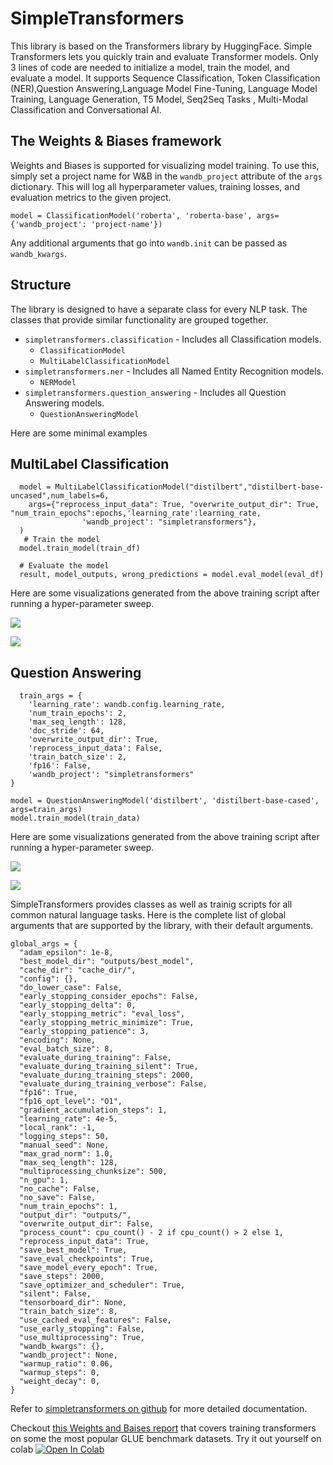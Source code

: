 # SimpleTransformers

This library is based on the Transformers library by HuggingFace. Simple Transformers lets you quickly train and evaluate Transformer models. Only 3 lines of code are needed to initialize a model, train the model, and evaluate a model. It supports Sequence Classification, Token Classification \(NER\),Question Answering,Language Model Fine-Tuning, Language Model Training, Language Generation, T5 Model, Seq2Seq Tasks , Multi-Modal Classification and Conversational AI.

## The Weights & Biases framework

Weights and Biases is supported for visualizing model training. To use this, simply set a project name for W&B in the `wandb_project` attribute of the `args` dictionary. This will log all hyperparameter values, training losses, and evaluation metrics to the given project.

```text
model = ClassificationModel('roberta', 'roberta-base', args={'wandb_project': 'project-name'})
```

Any additional arguments that go into `wandb.init` can be passed as `wandb_kwargs`.

## Structure

The library is designed to have a separate class for every NLP task. The classes that provide similar functionality are grouped together.

* `simpletransformers.classification` - Includes all Classification models.
  * `ClassificationModel`
  * `MultiLabelClassificationModel`
* `simpletransformers.ner` - Includes all Named Entity Recognition models.
  * `NERModel`
* `simpletransformers.question_answering` - Includes all Question Answering models.
  * `QuestionAnsweringModel`

Here are some minimal examples

## MultiLabel Classification

```text
  model = MultiLabelClassificationModel("distilbert","distilbert-base-uncased",num_labels=6,
    args={"reprocess_input_data": True, "overwrite_output_dir": True, "num_train_epochs":epochs,'learning_rate':learning_rate,
                'wandb_project': "simpletransformers"},
  )
   # Train the model
  model.train_model(train_df)

  # Evaluate the model
  result, model_outputs, wrong_predictions = model.eval_model(eval_df)
```

Here are some visualizations generated from the above training script after running a hyper-parameter sweep.

[![](https://camo.githubusercontent.com/3beab1ca06813523711ff7750cb592430b786834/68747470733a2f2f692e696d6775722e636f6d2f6f63784e676c642e706e67)](https://camo.githubusercontent.com/3beab1ca06813523711ff7750cb592430b786834/68747470733a2f2f692e696d6775722e636f6d2f6f63784e676c642e706e67)

[![](https://camo.githubusercontent.com/b864ca220ddd4228027743790ac30741d1f435ad/68747470733a2f2f692e696d6775722e636f6d2f5252423432374d2e706e67)](https://camo.githubusercontent.com/b864ca220ddd4228027743790ac30741d1f435ad/68747470733a2f2f692e696d6775722e636f6d2f5252423432374d2e706e67)

## Question Answering

```text
  train_args = {
    'learning_rate': wandb.config.learning_rate,
    'num_train_epochs': 2,
    'max_seq_length': 128,
    'doc_stride': 64,
    'overwrite_output_dir': True,
    'reprocess_input_data': False,
    'train_batch_size': 2,
    'fp16': False,
    'wandb_project': "simpletransformers"
}

model = QuestionAnsweringModel('distilbert', 'distilbert-base-cased', args=train_args)
model.train_model(train_data)
```

Here are some visualizations generated from the above training script after running a hyper-parameter sweep.

[![](https://camo.githubusercontent.com/1411cacec6226ebfa23c2e2dddc76ff5e41c136d/68747470733a2f2f692e696d6775722e636f6d2f7664636d7855532e706e67)](https://camo.githubusercontent.com/1411cacec6226ebfa23c2e2dddc76ff5e41c136d/68747470733a2f2f692e696d6775722e636f6d2f7664636d7855532e706e67)

[![](https://camo.githubusercontent.com/b8e12316520d4ad6d16449db2d13ab70e4d4a6e9/68747470733a2f2f692e696d6775722e636f6d2f395732775677732e706e67)](https://camo.githubusercontent.com/b8e12316520d4ad6d16449db2d13ab70e4d4a6e9/68747470733a2f2f692e696d6775722e636f6d2f395732775677732e706e67)

SimpleTransformers provides classes as well as trainig scripts for all common natural language tasks. Here is the complete list of global arguments that are supported by the library, with their default arguments.

```text
global_args = {
  "adam_epsilon": 1e-8,
  "best_model_dir": "outputs/best_model",
  "cache_dir": "cache_dir/",
  "config": {},
  "do_lower_case": False,
  "early_stopping_consider_epochs": False,
  "early_stopping_delta": 0,
  "early_stopping_metric": "eval_loss",
  "early_stopping_metric_minimize": True,
  "early_stopping_patience": 3,
  "encoding": None,
  "eval_batch_size": 8,
  "evaluate_during_training": False,
  "evaluate_during_training_silent": True,
  "evaluate_during_training_steps": 2000,
  "evaluate_during_training_verbose": False,
  "fp16": True,
  "fp16_opt_level": "O1",
  "gradient_accumulation_steps": 1,
  "learning_rate": 4e-5,
  "local_rank": -1,
  "logging_steps": 50,
  "manual_seed": None,
  "max_grad_norm": 1.0,
  "max_seq_length": 128,
  "multiprocessing_chunksize": 500,
  "n_gpu": 1,
  "no_cache": False,
  "no_save": False,
  "num_train_epochs": 1,
  "output_dir": "outputs/",
  "overwrite_output_dir": False,
  "process_count": cpu_count() - 2 if cpu_count() > 2 else 1,
  "reprocess_input_data": True,
  "save_best_model": True,
  "save_eval_checkpoints": True,
  "save_model_every_epoch": True,
  "save_steps": 2000,
  "save_optimizer_and_scheduler": True,
  "silent": False,
  "tensorboard_dir": None,
  "train_batch_size": 8,
  "use_cached_eval_features": False,
  "use_early_stopping": False,
  "use_multiprocessing": True,
  "wandb_kwargs": {},
  "wandb_project": None,
  "warmup_ratio": 0.06,
  "warmup_steps": 0,
  "weight_decay": 0,
}
```

Refer to [simpletransformers on github](https://github.com/ThilinaRajapakse/simpletransformers) for more detailed documentation.

Checkout [this Weights and Baises report](https://app.wandb.ai/cayush/simpletransformers/reports/Using-simpleTransformer-on-common-NLP-applications---Vmlldzo4Njk2NA) that covers training transformers on some the most popular GLUE benchmark datasets. Try it out yourself on colab [![Open In Colab](https://camo.githubusercontent.com/52feade06f2fecbf006889a904d221e6a730c194/68747470733a2f2f636f6c61622e72657365617263682e676f6f676c652e636f6d2f6173736574732f636f6c61622d62616467652e737667)](https://colab.research.google.com/drive/1oXROllqMqVvBFcPgTKJRboTq96uWuqSz?usp=sharing)

